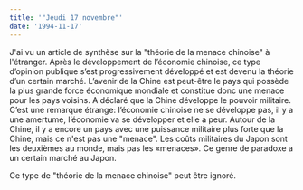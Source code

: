 ```yaml
---
title: '"Jeudi 17 novembre"'
date: '1994-11-17'
---
```


J'ai vu un article de synthèse sur la "théorie de la menace chinoise" à l'étranger. Après le développement de l’économie chinoise, ce type d’opinion publique s’est progressivement développé et est devenu la théorie d’un certain marché. L’avenir de la Chine est peut-être le pays qui possède la plus grande force économique mondiale et constitue donc une menace pour les pays voisins. A déclaré que la Chine développe le pouvoir militaire. C’est une remarque étrange: l’économie chinoise ne se développe pas, il y a une amertume, l’économie va se développer et elle a peur. Autour de la Chine, il y a encore un pays avec une puissance militaire plus forte que la Chine, mais ce n'est pas une "menace". Les coûts militaires du Japon sont les deuxièmes au monde, mais pas les «menaces». Ce genre de paradoxe a un certain marché au Japon.

Ce type de "théorie de la menace chinoise" peut être ignoré.

